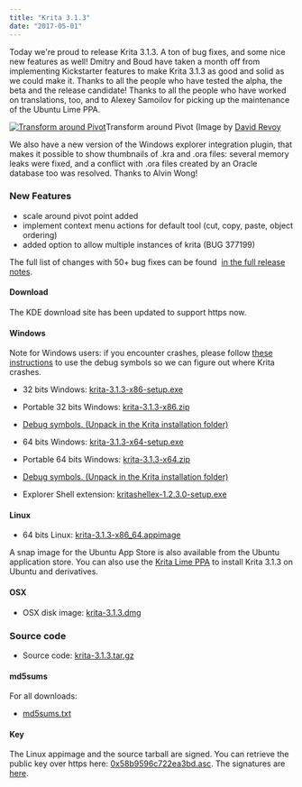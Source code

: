 ```yaml
---
title: "Krita 3.1.3"
date: "2017-05-01"
---
```


Today we're proud to release Krita 3.1.3. A ton of bug fixes, and some nice new features as well! Dmitry and Boud have taken a month off from implementing Kickstarter features to make Krita 3.1.3 as good and solid as we could make it. Thanks to all the people who have tested the alpha, the beta and the release candidate! Thanks to all the people who have worked on translations, too, and to Alexey Samoilov for picking up the maintenance of the Ubuntu Lime PPA.

[![Transform around Pivot](/images/posts/2017/pivot-1024x527.png)](/images/posts/2017/pivot.png)Transform around Pivot (Image by [David Revoy](https://peppercarrot.com)

We also have a new version of the Windows explorer integration plugin, that makes it possible to show thumbnails of .kra and .ora files: several memory leaks were fixed, and a conflict with .ora files created by an Oracle database too was resolved. Thanks to Alvin Wong!

### New Features

- scale around pivot point added
- implement context menu actions for default tool (cut, copy, paste, object ordering)
- added option to allow multiple instances of krita (BUG 377199)

The full list of changes with 50+ bug fixes can be found  [in the full release notes](/release-notes-for-3-1-3/).

#### Download

The KDE download site has been updated to support https now.

#### Windows

Note for Windows users: if you encounter crashes, please follow [these instructions](https://docs.krita.org/Dr._Mingw_debugger) to use the debug symbols so we can figure out where Krita crashes.

- 32 bits Windows: [krita-3.1.3-x86-setup.exe](https://download.kde.org/stable/krita/3.1.3/krita-3.1.3-x86-setup.exe)
- Portable 32 bits Windows: [krita-3.1.3-x86.zip](https://download.kde.org/stable/krita/3.1.3/krita-3.1.3-x86.zip)
- [Debug symbols. (Unpack in the Krita installation folder)](https://download.kde.org/stable/krita/3.1.3/krita-3.1.3-x86-dbg.zip)

- 64 bits Windows: [krita-3.1.3-x64-setup.exe](https://download.kde.org/stable/krita/3.1.3/krita-3.1.3-x64-setup.exe)
- Portable 64 bits Windows: [krita-3.1.3-x64.zip](https://download.kde.org/stable/krita/3.1.3/krita-3.1.3-x64.zip)
- [Debug symbols. (Unpack in the Krita installation folder)](https://download.kde.org/stable/krita/3.1.3/krita-3.1.3-x64-dbg.zip)

- Explorer Shell extension: [kritashellex-1.2.3.0-setup.exe](https://download.kde.org/stable/krita/kritashellex-1.2.3.0-setup.exe)

#### Linux

- 64 bits Linux: [krita-3.1.3-x86\_64.appimage](https://download.kde.org/stable/krita/3.1.3/krita-3.1.3-x86_64.appimage)

A snap image for the Ubuntu App Store is also available from the Ubuntu application store. You can also use the [Krita Lime PPA](https://launchpad.net/%7Ekritalime/+archive/ubuntu/ppa) to install Krita 3.1.3 on Ubuntu and derivatives.

#### OSX

- OSX disk image: [krita-3.1.3.dmg](https://download.kde.org/stable/krita/3.1.3/krita-3.1.3.dmg)

### Source code

- Source code: [krita-3.1.3.tar.gz](https://download.kde.org/stable/krita/3.1.3/krita-3.1.3.tar.gz)

#### md5sums

For all downloads:

- [md5sums.txt](https://download.kde.org/stable/krita/3.1.3/md5sums.txt)

#### Key

The Linux appimage and the source tarball are signed. You can retrieve the public key over https here: [0x58b9596c722ea3bd.asc](https://share.kde.org/index.php/s/fJ99V5mZvuyD0z8). The signatures are [here](http://download.kde.org/stable/krita/3.1.3/).
